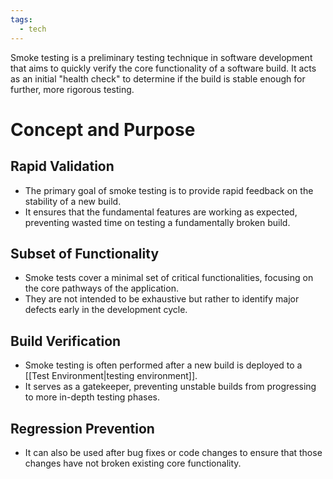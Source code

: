 ```yaml
---
tags:
  - tech
---
```

Smoke testing is a preliminary testing technique in software development that aims to quickly verify the core functionality of a software build.
It acts as an initial "health check" to determine if the build is stable enough for further, more rigorous testing.

# Concept and Purpose
## Rapid Validation
- The primary goal of smoke testing is to provide rapid feedback on the stability of a new build.
- It ensures that the fundamental features are working as expected, preventing wasted time on testing a fundamentally broken build.
## Subset of Functionality
- Smoke tests cover a minimal set of critical functionalities, focusing on the core pathways of the application.
- They are not intended to be exhaustive but rather to identify major defects early in the development cycle.
## Build Verification
- Smoke testing is often performed after a new build is deployed to a [[Test Environment|testing environment]].
- It serves as a gatekeeper, preventing unstable builds from progressing to more in-depth testing phases.
## Regression Prevention
- It can also be used after bug fixes or code changes to ensure that those changes have not broken existing core functionality.
